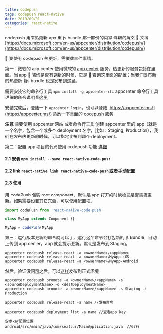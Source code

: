 ```yaml
---
title: codepush
tags: codepush react-native
date: 2019/09/01
categories: react-native
---
```


codepush 用来热更新 app 里 js bundle 那一部份的内容
详细的英文  文档
[https://docs.microsoft.com/en-us/appcenter/distribution/codepush/](https://docs.microsoft.com/en-us/appcenter/distribution/codepush/)

 要使用 codepush 热更新，需要做三件事情。

第一：微软的 app center
使用微软的 [app center](https://appcenter.ms/apps) 服务。热更新的服务包括在里面。当 app  咨询是否有更新的时候，它是  咨询这里面的配置；当我们发布新的热更新 js bundle 也是发布到这里。

需要安装它的命令行工具 `npm install -g appcenter-cli` appcenter 命令行工具详细的命令说明看[这里](https://docs.microsoft.com/en-us/appcenter/distribution/codepush/cli)

安装完成后，登陆一下 `appcenter login`，也可以登陆 [https://appcenter.ms/](https://appcenter.ms/) 熟悉一下里面的 codepush 服务

**注意**
需要使用 appcenter 网站 或者命令行工具 创建 appcenter 里的 app（就是一个名字，包含一个或多个 deployment 名字，比如：Staging, Production），我们在发布热更新的时候，可以指定发布到哪个 deployment。

第二：配置 app 项目的代码使用 codepush 功能 [详细](https://docs.microsoft.com/en-us/appcenter/distribution/codepush/react-native#getting-started)

#### 2.1 安装 `npm install --save react-native-code-push`

#### 2.2 link `react-native link react-native-code-push` 或者手动配置

#### 2.3 [使用](https://docs.microsoft.com/en-us/appcenter/distribution/codepush/react-native#plugin-usage)

用 codePush 包装 root component，默认是 app 打开的时候检查是否需要更新。如果需要设置其它东西，可以使用配置项。

```jsx
import codePush from 'react-native-code-push'

class MyApp extends Component {}

MyApp = codePush(MyApp)
```

第三：运行版本更新的命令就可以了，运行这个命令会打包新的 js Bundle，自动上传到 app center，app 就会提示更新。默认是发布到 Staging。

```
appcenter codepush release-react -a <ownerName>/<appName>
appcenter codepush release-react -a <ownerName>/MyApp-iOS
appcenter codepush release-react -a <ownerName>/MyApp-Android
```

然后，验证没问题之后，可以[这样](https://docs.microsoft.com/en-us/appcenter/distribution/codepush/cli#promoting-updates)发布到正式环境

```
appcenter codepush promote -a <ownerName>/<appName> -s <sourceDeploymentName> -d <destDeploymentName>
appcenter codepush promote -a <ownerName>/<appName> -s Staging -d Production
```

	appcenter codepush release-react -a name //发布命令
	
	appcenter codepush deployment list -a name //查看app key
	
	安卓key配置位置
	android/src/main/java/com/seatour/MainApplication.java  //67行

